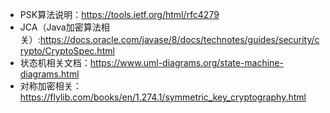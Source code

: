 - PSK算法说明：https://tools.ietf.org/html/rfc4279
- JCA（Java加密算法相关）:https://docs.oracle.com/javase/8/docs/technotes/guides/security/crypto/CryptoSpec.html
- 状态机相关文档：https://www.uml-diagrams.org/state-machine-diagrams.html
- 对称加密相关：https://flylib.com/books/en/1.274.1/symmetric_key_cryptography.html